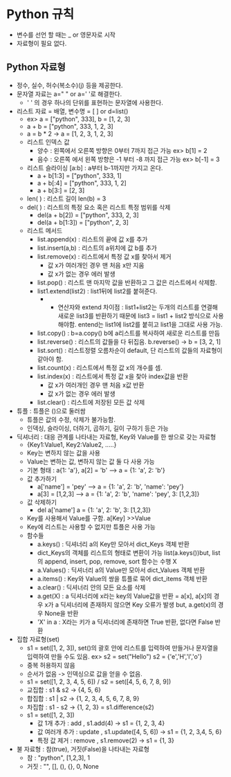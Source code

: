 # Python 규칙 
- 변수를 선언 할 때는 _ or 영문자로 시작
- 자료형이 필요 없다.
## Python 자료형 
- 정수, 실수, 허수(복소수)(j) 등을 제공한다.
- 문자열 자료는 a=" " or a=' '로 해결한다.
   - ' ' 의 경우 하나의 단위를 표현하는 문자열에 사용한다.
- 리스트 자료 = 배열, 변수명 = [ ] or d=list()
   - ex> a = ["python", 333], b = [1, 2, 3]
   - a + b = ["python", 333, 1, 2, 3]
   - a = b * 2 -> a = [1, 2, 3, 1, 2, 3]
   - 리스트 인덱스 값 
      - 양수 : 왼쪽에서 오른쪽 방향은 0부터 7까지 접근 가능 ex> b[1] = 2
      - 음수 : 오른쪽 에서 왼쪽 방향은 -1 부터 -8 까지 접근 가능 ex> b[-1] = 3
   - 리스트 슬라이싱 [a:b] : a부터 b-1까지만 가지고 온다. 
      - a + b[1:3] = ["python", 333, 1]
      - a + b[:4] = ["python", 333, 1, 2]
      - a + b[3:] = [2, 3]
   - len( ) : 리스트 길이 len(b) = 3
   - del( ) : 리스트의 특정 요소 혹은 리스트 특정 범위를 삭제
      - del(a + b[2]) = ["python", 333, 2, 3]
      - del(a + b[1:3]) = ["python", 2, 3]
    - 리스트 메서드
      - list.append(x) : 리스트의 끝에 값 x를 추가
      - list.insert(a,b) : 리스트의 a위치에 값 b를 추가
      - list.remove(x) : 리스트에서 특정 값 x를 찾아서 제거
        - 값 x가 여러개인 경우 맨 처음 x만 지움 
        - 값 x가 없는 경우 에러 발생
      - list.pop() : 리스트 맨 마지막 값을 반환하고 그 값은 리스트에서 삭제함.
      - list1.extend(list2) : list1뒤에 list2를 붙혀준다.
        - + 연산자와 extend 차이점 : list1+list2는 두개의 리스트를 연결해 새로운 list3를 반환하기 때문에 list3 = list1 + list2 방식으로 사용해야함. entend는 list1에 list2를 붙히고 list1을 그대로 사용 가능.
      - list.copy() : b=a.copy() b에 a리스트를 복사하여 새로운 리스트를 만듬
      - list.reverse() : 리스트의 값들을 다 뒤집음. b.reverse() -> b = [3, 2, 1]
      - list.sort() : 리스트정렬 오름차순이 default, 단 리스트의 값들의 자료형이 같아야 함.
      - list.count(x) : 리스트에서 특정 값 x의 개수를 셈.
      - list.index(x) : 리스트에서 특정 값 x을 찾아 index값을 반환 
        - 값 x가 여러개인 경우 맨 처음 x값 반환
        - 값 x가 없는 경우 에러 발생
      - list.clear() : 리스트에 저장된 모든 값 삭제
- 튜플 : 튜플은 ()으로 둘러쌈
  - 튜플은 값의 수정, 삭제가 불가능함.
  - 인덱싱, 슬라이싱, 더하기, 곱하기, 길이 구하기 등은 가능
- 딕셔너리 : 대응 관계를 나타내는 자료형, Key와 Value를 한 쌍으로 갖는 자료형
  - {Key1:Value1, Key2:Value2, .....}
  - Key는 변하지 않는 값을 사용
  - Value는 변하는 값, 변하지 않는 값 둘 다 사용 가능
  - 기본 형태 : a{1: 'a'}, a[2] = 'b' 
  --> a = {1: 'a', 2: 'b'}
  - 값 추가하기
    - a['name'] = 'pey' --> a = {1: 'a', 2: 'b', 'name': 'pey'}
    - a[3] = [1,2,3] --> a = {1: 'a', 2: 'b', 'name': 'pey', 3: [1,2,3]}
  - 값 삭제하기
    - del a['name'] a = {1: 'a', 2: 'b', 3: [1,2,3]}
  - Key를 사용해서 Value를 구함. a[Key] >>Value
  - Key에 리스트는 사용할 수 없지만 튜플은 사용 가능
  - 함수들
    - a.keys() : 딕셔너리 a의 Key만 모아서 dict_Keys 객체 반환
    - dict_Keys의 객체를 리스트의 형태로 변환이 가능 list(a.keys())but, list의 append, insert, pop, remove, sort 함수는 수행 X
    - a.Values() : 딕셔너리 a의 Value만 모아서 dict_Values 객체 반환
    - a.items() : Key와 Value의 쌍을 튜플로 묶어 dict_items 객체 반환
    - a.clear() : 딕셔너리 안의 모든 요소를 삭제
    - a.get(X) : a 딕셔너리에 x라는 key의 Value값을 반환 = a[x], a[x]의 경우 x가 a 딕셔너리에 존재하지 않으면 Key 오류가 발생 but, a.get(x)의 경우 None을 반환
    - 'X' in a : X라는 키가 a 딕셔너리에 존재하면 True 반환, 없다면 False 반환
- 집합 자료형(set)
  - s1 = set([1, 2, 3]), set()의 괄호 안에 리스트를 입력하여 만들거나 문자열을 입력하여 만들 수도 있음. ex> s2 = set("Hello") s2 = {'e','H','l','o'}
  - 중복 허용하지 않음
  - 순서가 없음 -> 인덱싱으로 값을 얻을 수 없음.
  - s1 = set([1, 2, 3, 4, 5, 6]) / s2 = set([4, 5, 6, 7, 8, 9])
  - 교집합 : s1 & s2 -> {4, 5, 6}
  - 합집합 : s1 | s2 -> {1, 2, 3, 4, 5, 6, 7, 8, 9}
  - 차집합 : s1 - s2 -> {1, 2, 3} = s1.difference(s2)
  - s1 = set([1, 2, 3])
    - 값 1개 추가 : add , s1.add(4) -> s1 = {1, 2, 3, 4}
    - 값 여러개 추가 : update , s1.update([4, 5, 6]) -> s1 = {1, 2, 3,4, 5, 6}
    - 특정 값 제거 : remove , s1.remove(2) -> s1 = {1, 3}
- 불 자료형 : 참(true), 거짓(False)을 나타내는 자료형
  - 참 : "python", [1,2,3], 1
  - 거짓 : "", [], (), {}, 0, None